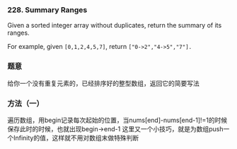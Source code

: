 ### 228\. Summary Ranges

Given a sorted integer array without duplicates, return the summary of its ranges.

For example, given `[0,1,2,4,5,7]`, return `["0->2","4->5","7"].`

### 题意
给你一个没有重复元素的，已经排序好的整型数组，返回它的简要写法

### 方法（一）
遍历数组，用begin记录每次起始的位置，当nums[end]-nums[end-1]!=1的时候保存此时的时候，也就出现begin->end-1
这里又一个小技巧，就是为数组push一个Infinity的值，这样就不用对数组末做特殊判断